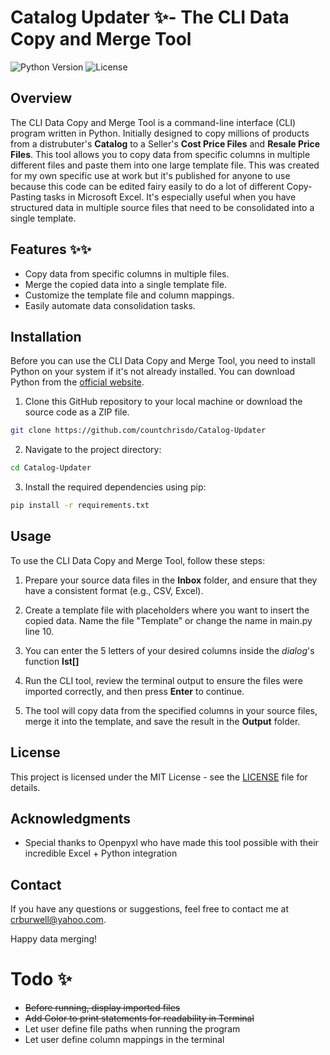# Catalog Updater ✨- The CLI Data Copy and Merge Tool

![Python Version](https://img.shields.io/badge/python-3.6%2B-blue)
![License](https://img.shields.io/badge/license-MIT-green)

## Overview

The CLI Data Copy and Merge Tool is a command-line interface (CLI) program written in Python. Initially designed to copy millions of products from a distrubuter's **Catalog** to a Seller's **Cost Price Files** and **Resale Price Files**. This tool allows you to copy data from specific columns in multiple different files and paste them into one large template file. This was created for my own specific use at work but it's published for anyone to use because this code can be edited fairy easily to do a lot of different Copy-Pasting tasks in Microsoft Excel. It's especially useful when you have structured data in multiple source files that need to be consolidated into a single template. 

## Features ✨✨

- Copy data from specific columns in multiple files.
- Merge the copied data into a single template file.
- Customize the template file and column mappings.
- Easily automate data consolidation tasks.

## Installation

Before you can use the CLI Data Copy and Merge Tool, you need to install Python on your system if it's not already installed. You can download Python from the [official website](https://www.python.org/downloads/).

1. Clone this GitHub repository to your local machine or download the source code as a ZIP file.

```bash
git clone https://github.com/countchrisdo/Catalog-Updater
```

2. Navigate to the project directory:

```bash
cd Catalog-Updater
```

3. Install the required dependencies using pip:

```bash
pip install -r requirements.txt
```

## Usage

To use the CLI Data Copy and Merge Tool, follow these steps:

1. Prepare your source data files in the **Inbox** folder, and ensure that they have a consistent format (e.g., CSV, Excel).

2. Create a template file with placeholders where you want to insert the copied data. Name the file "Template" or change the name in main.py line 10.

3. You can enter the 5 letters of your desired columns inside the *dialog*'s function **lst[]** 

5. Run the CLI tool, review the terminal output to ensure the files were imported correctly, and then press **Enter** to continue.

6. The tool will copy data from the specified columns in your source files, merge it into the template, and save the result in the **Output** folder.

## License

This project is licensed under the MIT License - see the [LICENSE](LICENSE) file for details.

## Acknowledgments

- Special thanks to Openpyxl who have made this tool possible with their incredible Excel + Python integration

## Contact

If you have any questions or suggestions, feel free to contact me at [crburwell@yahoo.com](mailto:crburwell@yahoo.com).

Happy data merging!

# Todo ✨

- ~~Before running, display imported files~~
- ~~Add Color to print statements for readability in Terminal~~
- Let user define file paths when running the program
- Let user define column mappings in the terminal
